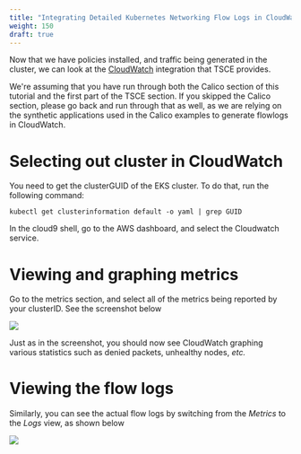 ```yaml
---
title: "Integrating Detailed Kubernetes Networking Flow Logs in CloudWatch"
weight: 150
draft: true
---
```

Now that we have policies installed, and traffic being generated in the cluster, we can look at the [CloudWatch](https://aws.amazon.com/cloudwatch/) integration that TSCE provides.

We're assuming that you have run through both the Calico section of this tutorial and the first part of the TSCE section.  If you skipped the Calico section, please go back and run through that as well, as we are relying on the synthetic applications used in the Calico examples to generate flowlogs in CloudWatch.

# Selecting out cluster in CloudWatch

You need to get the clusterGUID of the EKS cluster.  To do that, run the following command:

```
kubectl get clusterinformation default -o yaml | grep GUID
```

In the cloud9 shell, go to the AWS dashboard, and select the Cloudwatch service.

# Viewing and graphing metrics

Go to the metrics section, and select all of the metrics being reported by your clusterID.  See the screenshot below

![](/images/tsce-cloudwatch-metrics.png)

Just as in the screenshot, you should now see CloudWatch graphing various statistics such as denied packets, unhealthy nodes, *etc.*

# Viewing the flow logs

Similarly, you can see the actual flow logs by switching from the *Metrics* to the *Logs* view, as shown below

![](/images/tsce-cloudwatch-logs.png)

